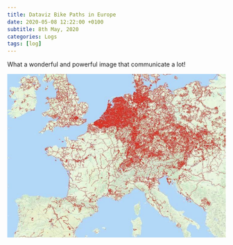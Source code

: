 ```yaml
---
title: Dataviz Bike Paths in Europe
date: 2020-05-08 12:22:00 +0100
subtitle: 8th May, 2020
categories: Logs
tags: [log]
---
```


What a wonderful and powerful image that communicate a lot!

![](../assets/log/n893_exe5pzyxqaat6uz.png)


